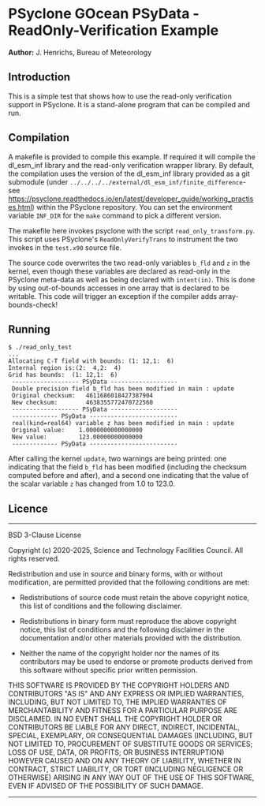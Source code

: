 # PSyclone GOcean PSyData - ReadOnly-Verification Example

**Author:** J. Henrichs, Bureau of Meteorology

## Introduction

This is a simple test that shows how to use the read-only verification
support in PSyclone. It is a stand-alone program that can be compiled
and run. 

## Compilation
A makefile is provided to compile this example. If required
it will compile the dl_esm_inf library and the read-only verification
wrapper library. By default, the compilation uses the version
of the dl_esm_inf library provided as a git submodule (under
``../../../../external/dl_esm_inf/finite_difference``- see
https://psyclone.readthedocs.io/en/latest/developer_guide/working_practises.html)
within the PSyclone repository. You can set the environment variable
``INF_DIR`` for the ``make`` command to pick a different version.

The makefile here invokes psyclone with the script ``read_only_transform.py``.
This script uses PSyclone's ``ReadOnlyVerifyTrans`` to instrument the two
invokes in the ``test.x90`` source file.

The source code overwrites the two read-only variables
``b_fld`` and ``z`` in the kernel, even though these variables are
declared as read-only in the PSyclone meta-data as well as being
declared with ``intent(in)``.  This is done by using out-of-bounds accesses
in one array that is declared to be writable. This code will trigger an
exception if the compiler adds array-bounds-check!

## Running
```
$ ./read_only_test
...
Allocating C-T field with bounds: (1: 12,1:  6)
Internal region is:(2:  4,2:  4)
Grid has bounds:  (1: 12,1:  6)
 ------------------- PSyData -------------------
 Double precision field b_fld has been modified in main : update
 Original checksum:   4611686018427387904
 New checksum:        4638355772470722560
 ------------------- PSyData -------------------
 ------------- PSyData -------------------------
 real(kind=real64) variable z has been modified in main : update
 Original value:    1.0000000000000000     
 New value:         123.00000000000000     
 ------------- PSyData -------------------------
```
After calling the kernel ``update``, two warnings are being printed:
one indicating that the field ``b_fld`` has been modified (including
the checksum computed before and after), and a second one indicating
that the value of the scalar variable ``z`` has changed from 1.0 to
123.0.


## Licence

-----------------------------------------------------------------------------

BSD 3-Clause License

Copyright (c) 2020-2025, Science and Technology Facilities Council.
All rights reserved.

Redistribution and use in source and binary forms, with or without
modification, are permitted provided that the following conditions are met:

* Redistributions of source code must retain the above copyright notice, this
  list of conditions and the following disclaimer.

* Redistributions in binary form must reproduce the above copyright notice,
  this list of conditions and the following disclaimer in the documentation
  and/or other materials provided with the distribution.

* Neither the name of the copyright holder nor the names of its
  contributors may be used to endorse or promote products derived from
  this software without specific prior written permission.

THIS SOFTWARE IS PROVIDED BY THE COPYRIGHT HOLDERS AND CONTRIBUTORS
"AS IS" AND ANY EXPRESS OR IMPLIED WARRANTIES, INCLUDING, BUT NOT
LIMITED TO, THE IMPLIED WARRANTIES OF MERCHANTABILITY AND FITNESS
FOR A PARTICULAR PURPOSE ARE DISCLAIMED. IN NO EVENT SHALL THE
COPYRIGHT HOLDER OR CONTRIBUTORS BE LIABLE FOR ANY DIRECT, INDIRECT,
INCIDENTAL, SPECIAL, EXEMPLARY, OR CONSEQUENTIAL DAMAGES (INCLUDING,
BUT NOT LIMITED TO, PROCUREMENT OF SUBSTITUTE GOODS OR SERVICES;
LOSS OF USE, DATA, OR PROFITS; OR BUSINESS INTERRUPTION) HOWEVER
CAUSED AND ON ANY THEORY OF LIABILITY, WHETHER IN CONTRACT, STRICT
LIABILITY, OR TORT (INCLUDING NEGLIGENCE OR OTHERWISE) ARISING IN
ANY WAY OUT OF THE USE OF THIS SOFTWARE, EVEN IF ADVISED OF THE
POSSIBILITY OF SUCH DAMAGE.

------------------------------------------------------------------------------
